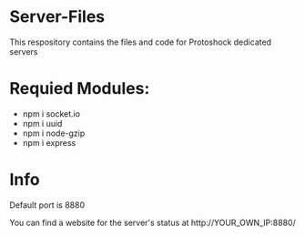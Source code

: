 # Server-Files
This respository contains the files and code for Protoshock dedicated servers

# Requied Modules:
- npm i socket.io
- npm i uuid
- npm i node-gzip
- npm i express

# Info
Default port is 8880

You can find a website for the server's status at http://YOUR_OWN_IP:8880/


